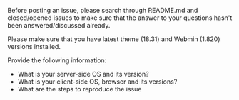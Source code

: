 Before posting an issue, please search through README.md and closed/opened issues to make sure that the answer to your questions hasn't been answered/discussed already.

Please make sure that you have latest theme (18.31) and Webmin (1.820) versions installed.

Provide the following information:
* What is your server-side OS and its version?
* What is your client-side OS, browser and its versions?
* What are the steps to reproduce the issue
